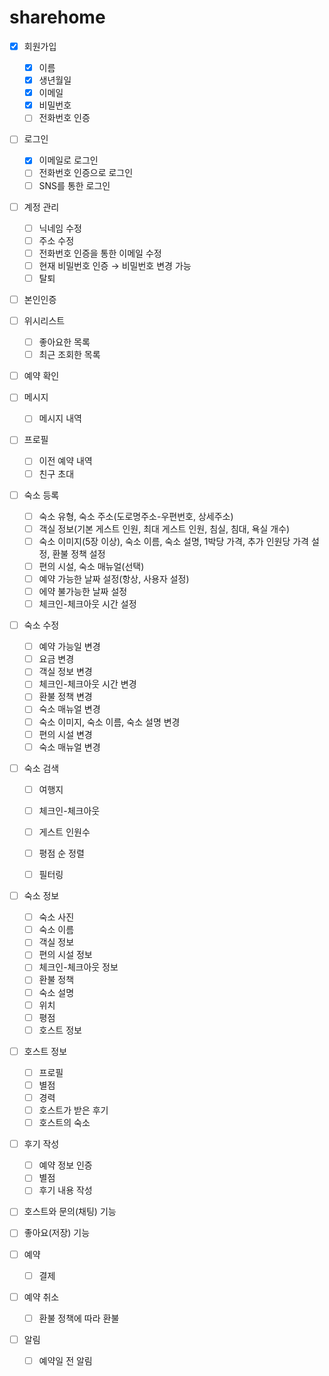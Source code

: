 # sharehome

- [X] 회원가입
    - [X] 이름
    - [X] 생년월일
    - [X] 이메일
    - [X] 비밀번호
    - [ ] 전화번호 인증

- [ ] 로그인
    - [X] 이메일로 로그인
    - [ ] 전화번호 인증으로 로그인
    - [ ] SNS를 통한 로그인

- [ ] 계정 관리
    - [ ] 닉네임 수정
    - [ ] 주소 수정
    - [ ] 전화번호 인증을 통한 이메일 수정
    - [ ] 현재 비밀번호 인증 → 비밀번호 변경 가능
    - [ ] 탈퇴

- [ ] 본인인증

- [ ] 위시리스트
    - [ ] 좋아요한 목록
    - [ ] 최근 조회한 목록

- [ ] 예약 확인

- [ ] 메시지
    - [ ] 메시지 내역

- [ ] 프로필
    - [ ] 이전 예약 내역
    - [ ] 친구 초대

- [ ] 숙소 등록
    - [ ] 숙소 유형, 숙소 주소(도로명주소-우편번호, 상세주소)
    - [ ] 객실 정보(기본 게스트 인원, 최대 게스트 인원, 침실, 침대, 욕실 개수)
    - [ ] 숙소 이미지(5장 이상), 숙소 이름, 숙소 설명, 1박당 가격, 추가 인원당 가격 설정, 환불 정책 설정
    - [ ] 편의 시설, 숙소 매뉴얼(선택)
    - [ ] 예약 가능한 날짜 설정(항상, 사용자 설정)
    - [ ] 에약 불가능한 날짜 설정
    - [ ] 체크인-체크아웃 시간 설정

- [ ] 숙소 수정
    - [ ] 예약 가능일 변경
    - [ ] 요금 변경
    - [ ] 객실 정보 변경
    - [ ] 체크인-체크아웃 시간 변경
    - [ ] 환불 정책 변경
    - [ ] 숙소 매뉴얼 변경
    - [ ] 숙소 이미지, 숙소 이름, 숙소 설명 변경
    - [ ] 편의 시설 변경
    - [ ] 숙소 매뉴얼 변경

- [ ] 숙소 검색
    - [ ] 여행지
    - [ ] 체크인-체크아웃
    - [ ] 게스트 인원수
    - [ ] 평점 순 정렬
    - [ ] 필터링


- [ ] 숙소 정보
    - [ ] 숙소 사진
    - [ ] 숙소 이름
    - [ ] 객실 정보
    - [ ] 편의 시설 정보
    - [ ] 체크인-체크아웃 정보
    - [ ] 환불 정책
    - [ ] 숙소 설명
    - [ ] 위치
    - [ ] 평점
    - [ ] 호스트 정보

- [ ] 호스트 정보
    - [ ] 프로필
    - [ ] 별점
    - [ ] 경력
    - [ ] 호스트가 받은 후기
    - [ ] 호스트의 숙소

- [ ] 후기 작성
    - [ ] 예약 정보 인증
    - [ ] 별점
    - [ ] 후기 내용 작성

- [ ] 호스트와 문의(채팅) 기능

- [ ] 좋아요(저장) 기능

- [ ] 예약
    - [ ] 결제

- [ ] 예약 취소
    - [ ] 환불 정책에 따라 환불

- [ ] 알림
    - [ ] 예약일 전 알림